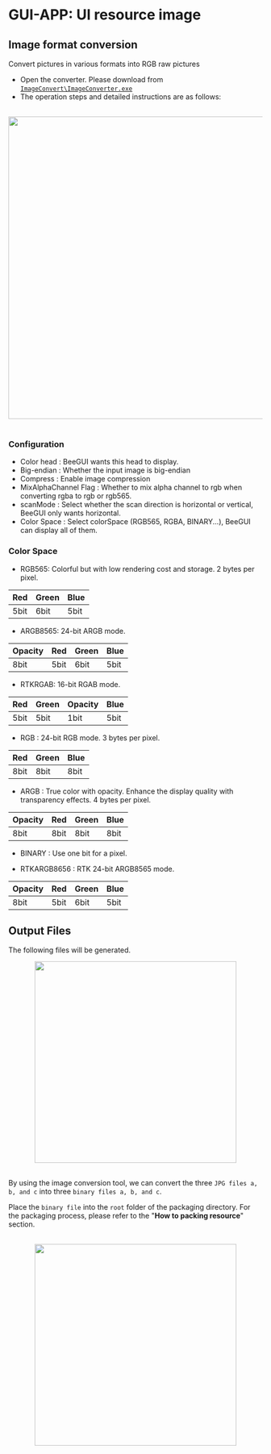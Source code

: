 # GUI-APP: UI resource image

## Image format conversion
Convert pictures in various formats into RGB raw pictures
* Open the converter. Please download from [```ImageConvert\ImageConverter.exe```](https://wiki.realtek.com/display/BTMKT/BLE+Soc+Image+Convert+Tool)
* The operation steps and detailed instructions are as follows:

<br/>
<div style="text-align: center"><img width= "600" src="https://foruda.gitee.com/images/1706602071562881120/e9191194_13671125.png "></div>
<br/>

### Configuration
- Color head : BeeGUI wants this head to display.
- Big-endian : Whether the input image is big-endian
- Compress : Enable image compression
- MixAlphaChannel Flag : Whether to mix alpha channel to rgb when converting rgba to rgb or rgb565.
- scanMode : Select whether the scan direction is horizontal or vertical, BeeGUI only wants horizontal.
- Color Space : Select colorSpace (RGB565, RGBA, BINARY...), BeeGUI can display all of them.

### Color Space

- RGB565: Colorful but with low rendering cost and storage. 2 bytes per pixel.

|  Red |  Green |  Blue |
|----------|------------|-----------|
|  5bit|  6bit  |  5bit |

- ARGB8565: 24-bit ARGB mode.

|  Opacity |  Red |  Green |  Blue |
|----------|------------|-----------|--------------|
|  8bit|  5bit  |  6bit |    5bit  |

- RTKRGAB: 16-bit RGAB mode.

|  Red |  Green |  Opacity |  Blue |
|----------|------------|-----------|--------------|
|  5bit|  5bit  |  1bit |    5bit  |

- RGB : 24-bit RGB mode. 3 bytes per pixel.

|  Red |  Green |  Blue |
|----------|------------|-----------|
|  8bit|  8bit  |  8bit |

- ARGB : True color with opacity. Enhance the display quality with transparency effects. 4 bytes per pixel.

|  Opacity |  Red |  Green |  Blue |
|----------|------------|-----------|--------------|
|  8bit|  8bit  |  8bit |    8bit  |

- BINARY : Use one bit for a pixel.

- RTKARGB8656 : RTK 24-bit ARGB8565 mode.

|  Opacity |  Red |  Green |  Blue |
|----------|------------|-----------|--------------|
|  8bit|  5bit  |  6bit |    5bit  |


## Output Files
The following files will be generated.
<br/>
<div style="text-align: center"><img width= "400" src="https://foruda.gitee.com/images/1707029841066421625/08de60b3_13671125.png "></div>
<br/>

By using the image conversion tool, we can convert the three `JPG files a, b, and c` into three `binary files a, b, and c`.

Place the `binary file` into the `root` folder of the packaging directory. For the packaging process, please refer to the "**How to packing resource**" section.

<br/>
<div style="text-align: center"><img width= "400" src="https://foruda.gitee.com/images/1707029849505947540/c20a1748_13671125.png "></div>
<br/>



























